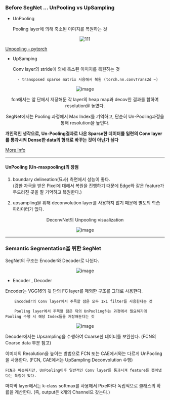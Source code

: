 ### Before SegNet ... UnPooling vs UpSampling

- UnPooling

    Pooling layer에 의해 축소된 이미지를 복원하는 것 
    
<div align=center>

![111](https://user-images.githubusercontent.com/59076451/130569376-8dbf608a-589c-401d-b536-8dd35dd4b3c1.PNG)

</div>    
        
[Unpooling - pytorch](https://pytorch.org/docs/stable/generated/torch.nn.Upsample.html)
           
- UpSamping

    Conv layer의 stride에 의해 축소된 이미지를 복원하는 것 
    
        - transposed sparse matrix 사용해서 복원 (torch.nn.convTrans2d ~)

<div align=center>

![image](https://user-images.githubusercontent.com/59076451/130321124-acdc895f-5bf0-424e-b381-3afd3bf75364.png)
  
fcn에서는 앞 단에서 저장해둔 각 layer의 heap map과 decov한 결과를 합하여 resolution을 높였다.
  
SegNet에서는 Pooling 과정에서 Max Index를 기억하고, 단순히 Un-Pooling과정을 통해 resolution을 높인다.  
  
</div>  

**개인적인 생각으로, Un-Pooling결과로 나온 Sparse한 데이터를 일련의 Conv layer를 통과시켜 Dense한 data의 형태로 바꾸는 것이 아닌가 싶다**


[More Info](https://analysisbugs.tistory.com/104)

--- 

#### UnPooling (Un-maxpooling)의 장점

1. boundary delineation(묘사) 측면에서 성능이 좋다. <br>(강한 자극을 받은 Pixel에 대해서 복원을 진행하기 때문에 Edge와 같은 feature가 두드러진 곳을 잘 기억하고 복원한다.)

2. upsampling을 위해 deconvolution layer를 사용하지 않기 때문에 별도의 학습 파라미터가 없다.

<div align=center>
    
DeconvNet의 Unpooling visualization     

![image](https://user-images.githubusercontent.com/59076451/130653078-91cacdc3-47e5-416b-8138-803f00963f17.png)

</div>
    
---

### Semantic Segmentation을 위한 SegNet 

SegNet의 구조는 Encoder와 Decoder로 나뉜다.

<div align=center>
  
![image](https://user-images.githubusercontent.com/59076451/130320488-26756245-db48-4d12-a026-81302f347bbd.png)
  
</div>  

- Encoder , Decoder

Encoder는 VGG16의 뒷 단의 FC layer를 제외한 구조를 그대로 사용한다.

        Encodedr의 Conv layer에서 주목할 점은 모두 1x1 filter를 사용한다는 것

        Pooling layer에서 주목할 점은 뒤의 UnPooling하는 과정에서 필요하기에 Pooling 수행 시 해당 Index들을 저장해둔다는 것
    
<div align=center>
  
![image](https://user-images.githubusercontent.com/59076451/130320569-d1f45d3b-dfe9-42ed-ad1b-46f32717f7b4.png)
  
</div>      

Decoder에서는 Upsampling을 수행하여 Coarse한 데이터를 보완한다. (FCN의 Coarse data 부분 참고)

이미지의 Resolution을 높이는 방법으로 FCN 또는 CAE에서와는 다르게  UnPooling을 사용한다. (FCN, CAE에서는 UpSampling Deconvolution 수행)

    FCN과 비슷하지만, UnPooling이후 일반적인 Conv layer를 통과시켜 feature를 뽑아냈다는 특징이 있다.


마지막 layer에서는 k-class softmax를 사용해서 Pixel마다 독립적으로 클래스의 확률을 계산한다. (즉, output은 k개의 Channel으 갖는다.)



    
